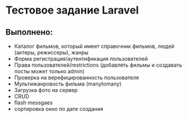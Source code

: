 <h1>Тестовое задание Laravel</h1>

<h2> Выполнено: </h2>
<ul> 
<li>    Каталог фильмов, который имеет справочник фильмов, людей (актеры, режиссеры), жанры
<li>    Форма регистрация/аутентификация пользователей   
<li>    Права пользователей/restrictions (добавлять фильмы и создавать посты может только admin) 
<li>    Проверка на верефицированность пользователя
<li>    Мультижанровость фильма (manytomany)
<li>    Загрузка фото на сервер
<li>    CRUD
<li>    flash messgaes    
<li>    сортировка окно по дате создания
</ul>


